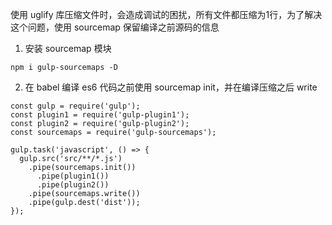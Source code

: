 使用 uglify 库压缩文件时，会造成调试的困扰，所有文件都压缩为1行，为了解决这个问题，使用 sourcemap 保留编译之前源码的信息

1. 安装 sourcemap 模块
```
npm i gulp-sourcemaps -D
```

2. 在 babel 编译 es6 代码之前使用 sourcemap init，并在编译压缩之后 write
```
const gulp = require('gulp');
const plugin1 = require('gulp-plugin1');
const plugin2 = require('gulp-plugin2');
const sourcemaps = require('gulp-sourcemaps');

gulp.task('javascript', () => {
  gulp.src('src/**/*.js')
    .pipe(sourcemaps.init())
      .pipe(plugin1())
      .pipe(plugin2())
    .pipe(sourcemaps.write())
    .pipe(gulp.dest('dist'));
});
```
